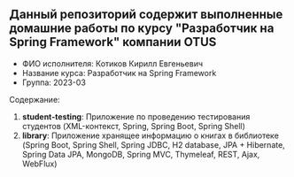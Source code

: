 ## Данный репозиторий содержит выполненные домашние работы по курсу "Разработчик на Spring Framework" компании OTUS
* ФИО исполнителя: Котиков Кирилл Евгеньевич
* Название курса: Разработчик на Spring Framework
* Группа: 2023-03

Содержание:
1) __student-testing__: Приложение по проведению тестирования студентов (XML-контекст, Spring, Spring Boot, Spring Shell)
2) __library__: Приложение хранящее информацию о книгах в библиотеке (Spring Boot, Spring Shell, Spring JDBC, 
H2 database, JPA + Hibernate, Spring Data JPA, MongoDB, Spring MVC, Thymeleaf, REST, Ajax, WebFlux)